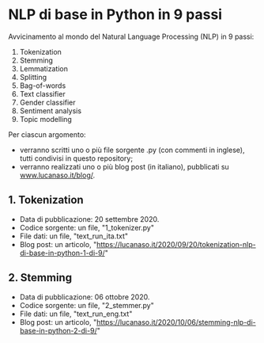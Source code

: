 # NLP di base in Python in 9 passi
Avvicinamento al mondo del Natural Language Processing (NLP) in 9 passi:

1. Tokenization
2. Stemming
3. Lemmatization
4. Splitting
5. Bag-of-words
6. Text classifier
7. Gender classifier
8. Sentiment analysis
9. Topic modelling

Per ciascun argomento:
 - verranno scritti uno o più file sorgente .py (con commenti in inglese), tutti condivisi in questo repository;
 - verranno realizzati uno o più blog post (in italiano), pubblicati su www.lucanaso.it/blog/.


## 1. Tokenization
- Data di pubblicazione: 20 settembre 2020.
- Codice sorgente: un file, "1_tokenizer.py"
- File dati: un file, "text_run_ita.txt"
- Blog post: un articolo, "https://lucanaso.it/2020/09/20/tokenization-nlp-di-base-in-python-1-di-9/"

## 2. Stemming
- Data di pubblicazione: 06 ottobre 2020.
- Codice sorgente: un file, "2_stemmer.py"
- File dati: un file, "text_run_eng.txt"
- Blog post: un articolo, "https://lucanaso.it/2020/10/06/stemming-nlp-di-base-in-python-2-di-9/"
